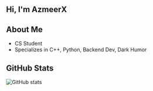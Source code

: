 ## Hi, I'm AzmeerX

## About Me
  - CS Student
  - Specializes in C++, Python, Backend Dev, Dark Humor

## GitHub Stats
![GitHub
stats](https://github-readme-stats.vercel.app/api?username=AzmeerX&show_icons=true&theme=radical)
<!--
**AzmeerX/AzmeerX** is a ✨ _special_ ✨ repository because its `README.md` (this file) appears on your GitHub profile.

Here are some ideas to get you started:

- 🔭 I’m currently working on ...
- 🌱 I’m currently learning ...
- 👯 I’m looking to collaborate on ...
- 🤔 I’m looking for help with ...
- 💬 Ask me about ...
- 📫 How to reach me: ...
- 😄 Pronouns: ...
- ⚡ Fun fact: ...
-->
